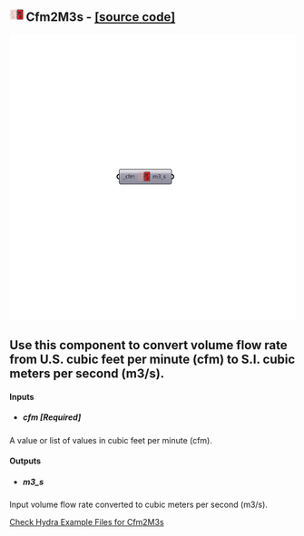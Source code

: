 ## ![](../../images/icons/Cfm2M3s.png) Cfm2M3s - [[source code]](https://github.com/ladybug-tools/ladybug-legacy/tree/master/src/Ladybug_Cfm2M3s.py)

![](../../images/components/Cfm2M3s.png)

Use this component to convert volume flow rate from U.S. cubic feet per minute (cfm) to S.I. cubic meters per second (m3/s).
 -
 

#### Inputs
* ##### cfm [Required]
A value or list of values in cubic feet per minute (cfm).

#### Outputs
* ##### m3_s
Input volume flow rate converted to cubic meters per second (m3/s).


[Check Hydra Example Files for Cfm2M3s](https://hydrashare.github.io/hydra/index.html?keywords=Ladybug_Cfm2M3s)